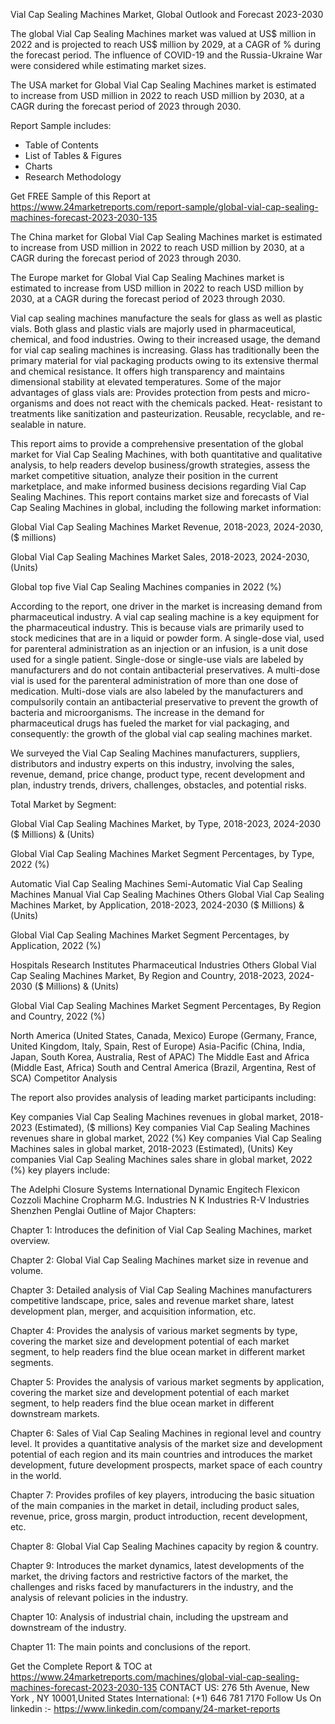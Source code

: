 Vial Cap Sealing Machines Market, Global Outlook and Forecast 2023-2030

The global Vial Cap Sealing Machines market was valued at US$ million in 2022 and is projected to reach US$ million by 2029, at a CAGR of % during the forecast period. The influence of COVID-19 and the Russia-Ukraine War were considered while estimating market sizes.

The USA market for Global Vial Cap Sealing Machines market is estimated to increase from USD million in 2022 to reach USD million by 2030, at a CAGR during the forecast period of 2023 through 2030.

Report Sample includes:
- Table of Contents
- List of Tables & Figures
- Charts
- Research Methodology

Get FREE Sample of this Report at https://www.24marketreports.com/report-sample/global-vial-cap-sealing-machines-forecast-2023-2030-135

The China market for Global Vial Cap Sealing Machines market is estimated to increase from USD million in 2022 to reach USD million by 2030, at a CAGR during the forecast period of 2023 through 2030.

The Europe market for Global Vial Cap Sealing Machines market is estimated to increase from USD million in 2022 to reach USD million by 2030, at a CAGR during the forecast period of 2023 through 2030.

Vial cap sealing machines manufacture the seals for glass as well as plastic vials. Both glass and plastic vials are majorly used in pharmaceutical, chemical, and food industries. Owing to their increased usage, the demand for vial cap sealing machines is increasing. Glass has traditionally been the primary material for vial packaging products owing to its extensive thermal and chemical resistance. It offers high transparency and maintains dimensional stability at elevated temperatures. Some of the major advantages of glass vials are: Provides protection from pests and micro-organisms and does not react with the chemicals packed. Heat- resistant to treatments like sanitization and pasteurization. Reusable, recyclable, and re-sealable in nature.

This report aims to provide a comprehensive presentation of the global market for Vial Cap Sealing Machines, with both quantitative and qualitative analysis, to help readers develop business/growth strategies, assess the market competitive situation, analyze their position in the current marketplace, and make informed business decisions regarding Vial Cap Sealing Machines. This report contains market size and forecasts of Vial Cap Sealing Machines in global, including the following market information:

Global Vial Cap Sealing Machines Market Revenue, 2018-2023, 2024-2030, ($ millions)

Global Vial Cap Sealing Machines Market Sales, 2018-2023, 2024-2030, (Units)

Global top five Vial Cap Sealing Machines companies in 2022 (%)

According to the report, one driver in the market is increasing demand from pharmaceutical industry. A vial cap sealing machine is a key equipment for the pharmaceutical industry. This is because vials are primarily used to stock medicines that are in a liquid or powder form. A single-dose vial, used for parenteral administration as an injection or an infusion, is a unit dose used for a single patient. Single-dose or single-use vials are labeled by manufacturers and do not contain antibacterial preservatives. A multi-dose vial is used for the parenteral administration of more than one dose of medication. Multi-dose vials are also labeled by the manufacturers and compulsorily contain an antibacterial preservative to prevent the growth of bacteria and microorganisms. The increase in the demand for pharmaceutical drugs has fueled the market for vial packaging, and consequently: the growth of the global vial cap sealing machines market.

We surveyed the Vial Cap Sealing Machines manufacturers, suppliers, distributors and industry experts on this industry, involving the sales, revenue, demand, price change, product type, recent development and plan, industry trends, drivers, challenges, obstacles, and potential risks.

Total Market by Segment:

Global Vial Cap Sealing Machines Market, by Type, 2018-2023, 2024-2030 ($ Millions) & (Units)

Global Vial Cap Sealing Machines Market Segment Percentages, by Type, 2022 (%)

Automatic Vial Cap Sealing Machines
Semi-Automatic Vial Cap Sealing Machines
Manual Vial Cap Sealing Machines
Others
Global Vial Cap Sealing Machines Market, by Application, 2018-2023, 2024-2030 ($ Millions) & (Units)

Global Vial Cap Sealing Machines Market Segment Percentages, by Application, 2022 (%)

Hospitals
Research Institutes
Pharmaceutical Industries
Others
Global Vial Cap Sealing Machines Market, By Region and Country, 2018-2023, 2024-2030 ($ Millions) & (Units)

Global Vial Cap Sealing Machines Market Segment Percentages, By Region and Country, 2022 (%)

North America (United States, Canada, Mexico)
Europe (Germany, France, United Kingdom, Italy, Spain, Rest of Europe)
Asia-Pacific (China, India, Japan, South Korea, Australia, Rest of APAC)
The Middle East and Africa (Middle East, Africa)
South and Central America (Brazil, Argentina, Rest of SCA)
Competitor Analysis

The report also provides analysis of leading market participants including:

Key companies Vial Cap Sealing Machines revenues in global market, 2018-2023 (Estimated), ($ millions)
Key companies Vial Cap Sealing Machines revenues share in global market, 2022 (%)
Key companies Vial Cap Sealing Machines sales in global market, 2018-2023 (Estimated), (Units)
Key companies Vial Cap Sealing Machines sales share in global market, 2022 (%)
key players include:

The Adelphi
Closure Systems International
Dynamic Engitech
Flexicon
Cozzoli Machine
Cropharm
M.G. Industries
N K Industries
R-V Industries
Shenzhen Penglai
Outline of Major Chapters:

Chapter 1: Introduces the definition of Vial Cap Sealing Machines, market overview.

Chapter 2: Global Vial Cap Sealing Machines market size in revenue and volume.

Chapter 3: Detailed analysis of Vial Cap Sealing Machines manufacturers competitive landscape, price, sales and revenue market share, latest development plan, merger, and acquisition information, etc.

Chapter 4: Provides the analysis of various market segments by type, covering the market size and development potential of each market segment, to help readers find the blue ocean market in different market segments.

Chapter 5: Provides the analysis of various market segments by application, covering the market size and development potential of each market segment, to help readers find the blue ocean market in different downstream markets.

Chapter 6: Sales of Vial Cap Sealing Machines in regional level and country level. It provides a quantitative analysis of the market size and development potential of each region and its main countries and introduces the market development, future development prospects, market space of each country in the world.

Chapter 7: Provides profiles of key players, introducing the basic situation of the main companies in the market in detail, including product sales, revenue, price, gross margin, product introduction, recent development, etc.

Chapter 8: Global Vial Cap Sealing Machines capacity by region & country.

Chapter 9: Introduces the market dynamics, latest developments of the market, the driving factors and restrictive factors of the market, the challenges and risks faced by manufacturers in the industry, and the analysis of relevant policies in the industry.

Chapter 10: Analysis of industrial chain, including the upstream and downstream of the industry.

Chapter 11: The main points and conclusions of the report.

Get the Complete Report & TOC at https://www.24marketreports.com/machines/global-vial-cap-sealing-machines-forecast-2023-2030-135
CONTACT US:
276 5th Avenue, New York , NY 10001,United States
International: (+1) 646 781 7170
Follow Us On linkedin :- https://www.linkedin.com/company/24-market-reports
